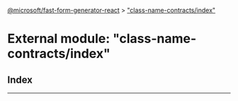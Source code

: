 [@microsoft/fast-form-generator-react](../README.md) > ["class-name-contracts/index"](../modules/_class_name_contracts_index_.md)

# External module: "class-name-contracts/index"

## Index

---


